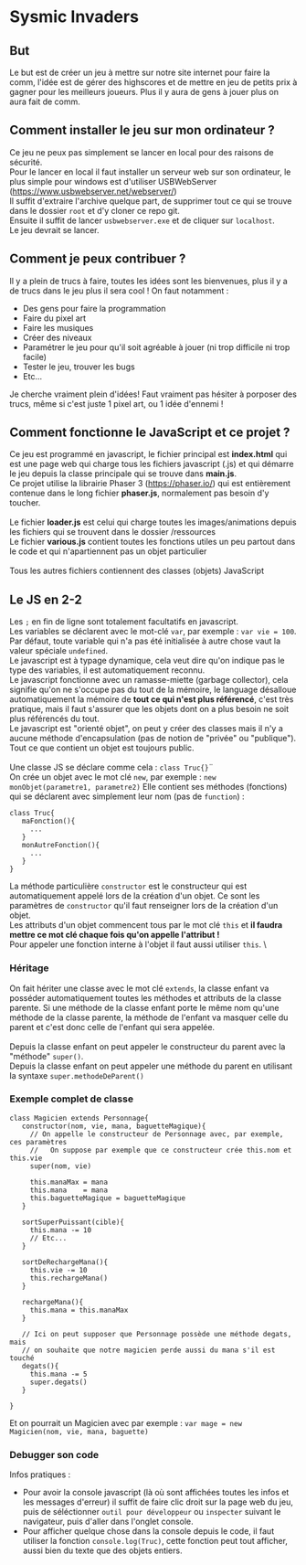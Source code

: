 # Sysmic Invaders

## But
Le but est de créer un jeu à mettre sur notre site internet pour faire la comm, l'idée est de gérer des highscores
et de mettre en jeu de petits prix à gagner pour les meilleurs joueurs. Plus il y aura de gens à jouer plus on aura
fait de comm.

## Comment installer le jeu sur mon ordinateur ?
Ce jeu ne peux pas simplement se lancer en local pour des raisons de sécurité.\
Pour le lancer en local il faut installer un serveur web sur son ordinateur, le plus simple pour windows est d'utiliser USBWebServer (https://www.usbwebserver.net/webserver/) \
Il suffit d'extraire l'archive quelque part, de supprimer tout ce qui se trouve dans le dossier `root` et d'y cloner ce repo git.\
Ensuite il suffit de lancer `usbwebserver.exe` et de cliquer sur `localhost`. \
Le jeu devrait se lancer.

## Comment je peux contribuer ?
Il y a plein de trucs à faire, toutes les idées sont les bienvenues, plus il y a de trucs dans le jeu plus il sera cool !
On faut notamment :
 * Des gens pour faire la programmation
 * Faire du pixel art
 * Faire les musiques
 * Créer des niveaux
 * Paramétrer le jeu pour qu'il soit agréable à jouer (ni trop difficile ni trop facile)
 * Tester le jeu, trouver les bugs
 * Etc...
 
Je cherche vraiment plein d'idées! Faut vraiment pas hésiter à porposer des trucs, même si c'est juste 1 pixel art, ou 1 idée d'ennemi !
 
 ## Comment fonctionne le JavaScript et ce projet ?
 Ce jeu est programmé en javascript, le fichier principal est **index.html** qui est une page web qui charge tous les fichiers
 javascript (.js) et qui démarre le jeu depuis la classe principale qui se trouve dans **main.js**.\
 Ce projet utilise la librairie Phaser 3 (https://phaser.io/) qui est entièrement contenue dans le long fichier **phaser.js**,
 normalement pas besoin d'y toucher.\
 \
 Le fichier **loader.js** est celui qui charge toutes les images/animations depuis les fichiers qui se trouvent dans le dossier /ressources\
 Le fichier **various.js** contient toutes les fonctions utiles un peu partout dans le code et qui n'apartiennent pas un objet particulier\
 \
 Tous les autres fichiers contiennent des classes (objets) JavaScript
 
 ## Le JS en 2-2
 Les `;` en fin de ligne sont totalement facultatifs en javascript. \
 Les variables se déclarent avec le mot-clé `var`, par exemple : `var vie = 100`. \
 Par défaut, toute variable qui n'a pas été initialisée à autre chose vaut la valeur spéciale `undefined`. \
 Le javascript est à typage dynamique, cela veut dire qu'on indique pas le type des variables, il est automatiquement reconnu. \
 Le javascript fonctionne avec un ramasse-miette (garbage collector), cela signifie qu'on ne s'occupe pas du tout de la mémoire, le language désalloue automatiquement la mémoire de **tout ce qui n'est plus référencé**, c'est très pratique, mais il faut s'assurer que les objets dont on a plus besoin ne soit plus référencés du tout. \
 Le javascript est "orienté objet", on peut y créer des classes mais il n'y a aucune méthode d'encapsulation (pas de notion de "privée" ou "publique"). \
 Tout ce que contient un objet est toujours public. \
 \
 Une classe JS se déclare comme cela : `class Truc{}`¨ \
 On crée un objet avec le mot clé `new`, par exemple : `new monObjet(parametre1, parametre2)`
 Elle contient ses méthodes (fonctions) qui se déclarent avec simplement leur nom (pas de `function`) : 
 ```
 class Truc{ 
    maFonction(){ 
      ...
    } 
    monAutreFonction(){
      ...
    }
 }
 ```
 La méthode particulière `constructor` est le constructeur qui est automatiquement appelé lors de la création d'un objet. Ce sont les paramètres de `constructor` qu'il faut renseigner lors de la création d'un objet.\
 Les attributs d'un objet commencent tous par le mot clé `this` et **il faudra mettre ce mot clé chaque fois qu'on appelle l'attribut !** \
 Pour appeler une fonction interne à l'objet il faut aussi utiliser `this`. \
 
 ### Héritage
 On fait hériter une classe avec le mot clé `extends`, la classe enfant va posséder automatiquement toutes les méthodes et attributs de la
 classe parente. Si une méthode de la classe enfant porte le même nom qu'une méthode de la classe parente, la méthode de l'enfant va
 masquer celle du parent et c'est donc celle de l'enfant qui sera appelée.\
 \
 Depuis la classe enfant on peut appeler le constructeur du parent avec la "méthode" `super()`. \
 Depuis la classe enfant on peut appeler une méthode du parent en utilisant la syntaxe `super.methodeDeParent()`
 
 ### Exemple complet de classe 
 ```
 class Magicien extends Personnage{ 
    constructor(nom, vie, mana, baguetteMagique){
      // On appelle le constructeur de Personnage avec, par exemple, ces paramètres
      //   On suppose par exemple que ce constructeur crée this.nom et this.vie
      super(nom, vie)
      
      this.manaMax = mana
      this.mana    = mana
      this.baguetteMagique = baguetteMagique
    }
    
    sortSuperPuissant(cible){
      this.mana -= 10
      // Etc...
    }
    
    sortDeRechargeMana(){
      this.vie -= 10
      this.rechargeMana()
    }
    
    rechargeMana(){
      this.mana = this.manaMax
    }
    
    // Ici on peut supposer que Personnage possède une méthode degats, mais
    // on souhaite que notre magicien perde aussi du mana s'il est touché
    degats(){
      this.mana -= 5
      super.degats()
    }
    
 }
  ```
  Et on pourrait un Magicien avec par exemple : `var mage = new Magicien(nom, vie, mana, baguette)`

### Debugger son code
Infos pratiques :
 * Pour avoir la console javascript (là où sont affichées toutes les infos et les messages d'erreur) il suffit de faire clic droit sur la page web du jeu, puis de séléctionner `outil pour développeur` ou `inspecter` suivant le navigateur, puis d'aller dans l'onglet console.
 * Pour afficher quelque chose dans la console depuis le code, il faut utiliser la fonction `console.log(Truc)`, cette fonction peut tout afficher, aussi bien du texte que des objets entiers.
 
